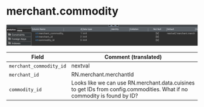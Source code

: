 # merchant.commodity

![schema diagram](./images/commodities.png)

| Field                   | Comment (translated)                                                                                                     |
| ----------------------- | ------------------------------------------------------------------------------------------------------------------------ |
| `merchant_commodity_id` | nextval                                                                                                                  |
| `merchant_id`           | RN.merchant.merchantId                                                                                                   |
| `commodity_id`          | Looks like we can use RN.merchant.data.cuisines to get IDs from config.commodities. What if no commodity is found by ID? |
